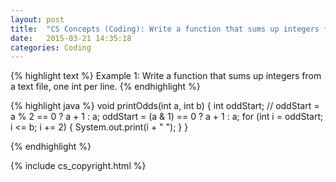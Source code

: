 ```yaml
---
layout: post
title:  "CS Concepts (Coding): Write a function that sums up integers from a text file, one int per line."
date:   2015-03-21 14:35:18
categories: Coding
---
```


{% highlight text %}
Example 1:   Write a function that sums up integers from a text file, one int per line.
{% endhighlight %}

{% highlight java %}
  void printOdds(int a, int b) {
    int oddStart;
    // oddStart = a % 2 == 0 ? a + 1 : a;
    oddStart = (a & 1) == 0 ? a + 1 : a;
    for (int i = oddStart; i <= b; i += 2) {
      System.out.print(i + " ");
    }
  }

{% endhighlight %}

{% include cs_copyright.html %}